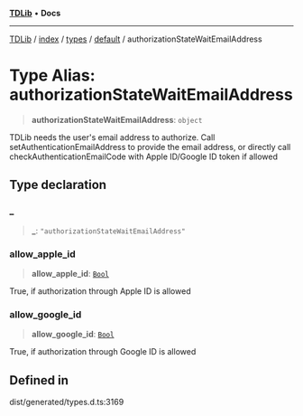 [**TDLib**](../../../../../../README.md) • **Docs**

***

[TDLib](../../../../../../modules.md) / [index](../../../../../README.md) / [types](../../../README.md) / [default](../README.md) / authorizationStateWaitEmailAddress

# Type Alias: authorizationStateWaitEmailAddress

> **authorizationStateWaitEmailAddress**: `object`

TDLib needs the user's email address to authorize. Call setAuthenticationEmailAddress to provide the email address, or directly call checkAuthenticationEmailCode with Apple ID/Google ID token if allowed

## Type declaration

### \_

> **\_**: `"authorizationStateWaitEmailAddress"`

### allow\_apple\_id

> **allow\_apple\_id**: [`Bool`](Bool.md)

True, if authorization through Apple ID is allowed

### allow\_google\_id

> **allow\_google\_id**: [`Bool`](Bool.md)

True, if authorization through Google ID is allowed

## Defined in

dist/generated/types.d.ts:3169

